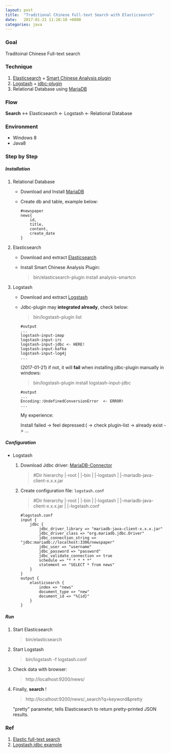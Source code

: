 ```yaml
---
layout: post
title:  "Traditional Chinese Full-text Search with Elasticsearch"
date:   2017-01-21 11:20:10 +0800
categories: java
---
```

### Goal
Traditoinal Chinese Full-text search

### Technique
1.	[Elasticsearch][elasticseach] + [Smart Chinese Analysis plugin][smartcn]
2.	[Logstash][logstash] + [jdbc-plugin][jdbc-plugin]
3.	Relational Database using [MariaDB][mariadb]

[elasticseach]:	https://www.elastic.co/guide/en/elasticsearch/reference/current/getting-started.html			"Elasticsearch"
[smartcn]:	https://www.elastic.co/guide/en/elasticsearch/plugins/current/analysis-smartcn.html					"Smart Chinese Analysis plugin"
[logstash]:	https://www.elastic.co/guide/en/logstash/current/index.html											"Logstash"
[jdbc-plugin]:	https://www.elastic.co/guide/en/logstash/current/plugins-inputs-jdbc.html						"jdbc-plugin"	
[mariadb]:	https://mariadb.org/	"MariaDB"

### Flow
**Search** <-> Elasticsearch <- Logstash <- Relational Database

### Environment
-	Windows 8
-	Java8

###	Step by Step

##### Installation
1.	Relational Database
	-	Download and Install [MariaDB][mariadb-download]
	-	Create db and table, example below:
	
			#newspaper
			news{
				id,
				title,
				content,
				create_date
			}
			
2.	Elasticsearch
	-	Download and extract [Elasticsearch][elasticseach-download]
	-	Install Smart Chinese Analysis Plugin:
		
		>	bin/elasticsearch-plugin install analysis-smartcn

[mariadb-download]:	https://mariadb.org/download/	"MariaDB-Download"
[elasticseach-download]:	https://www.elastic.co/downloads/elasticsearch	"Elasticsearch-Download"
	
3. Logstash
	-	Download and extract [Logstash][logstash-download]
	-	Jdbc-plugin may **integrated already**,	check below:

		>	bin/logstash-plugin list
		
			#output
			...
			logstash-input-imap
			logstash-input-irc
			logstash-input-jdbc	<- HERE!
			logstash-input-kafka
			logstash-input-log4j
			...
		
		(2017-01-21) 
		if not, it will **fail** when installing jdbc-plugin manually in windows: 
		
		>	bin/logstash-plugin install logstash-input-jdbc 
		
			#output
			...
			Encoding::UndefinedConversionError	<- ERROR!
			...
		
		My experience:
		
		Install failed -> feel depressed:( -> check plugin-list -> already exist -> ...
		
[logstash-download]:	https://www.elastic.co/downloads/logstash	"Logstash-Download"
	
##### Configuration
-	Logstash
	1.	Download Jdbc driver: [MariaDB-Connector][mariadb-connector]
	
		>	#Dir hierarchy
		>	|-root
		>	|    |-bin
		>	|        |-logstash
		>	|        |-mariadb-java-client-x.x.x.jar
		
	2.	Create configuration file: `logstash.conf`
	
		>	#Dir hierarchy
		>	|-root
		>	|    |-bin
		>	|        |-logstash
		>	|        |-mariadb-java-client-x.x.x.jar
		>	|        |-logstash.conf
		
			#logstash.conf
			input {
				jdbc {
					jdbc_driver_library => "mariadb-java-client-x.x.x.jar"
					jdbc_driver_class => "org.mariadb.jdbc.Driver"
					jdbc_connection_string => "jdbc:mariadb://localhost:3306/newspaper"
					jdbc_user => "username"
					jdbc_password => "password"
					jdbc_validate_connection => true
					schedule => "* * * * *"
					statement => "SELECT * from news"
				}
			}
			output {
				elasticsearch {
					index => "news"
					document_type => "new"
					document_id => "%{id}"
				}
			}
	
[mariadb-connector]:	https://downloads.mariadb.org/connector-java/	"MariaDB-Connector"
	
##### Run
1.	Start Elasticsearch

	>	bin/elasticsearch
	
2.	Start Logstash

	>	bin/logstash -f logstash.conf
	
3.	Check data with browser:
	
	>	http://localhost:9200/news/

4. Finally, **search** !
	
	>	http://localhost:9200/news/_search?q=keyword&pretty
	
	"pretty" parameter, tells Elasticsearch to return pretty-printed JSON results.
	
### Ref
1.	[Elastic full-text search][elastic-full-text-search]
2.	[Logstash jdbc example][logstash-jdbc-example]

[logstash-jdbc-example]:	"https://www.elastic.co/blog/logstash-jdbc-input-plugin"							"Logstash-jdbc-example"
[elastic-full-text-search]:	https://www.elastic.co/guide/en/elasticsearch/guide/current/full-text-search.html	"elastic-full-text-search"